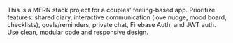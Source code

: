 <!-- Use this file to provide workspace-specific custom instructions to Copilot. For more details, visit https://code.visualstudio.com/docs/copilot/copilot-customization#_use-a-githubcopilotinstructionsmd-file -->

This is a MERN stack project for a couples' feeling-based app. Prioritize features: shared diary, interactive communication (love nudge, mood board, checklists), goals/reminders, private chat, Firebase Auth, and JWT auth. Use clean, modular code and responsive design.
